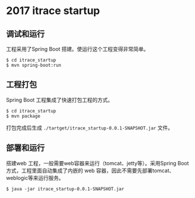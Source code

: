 # 2017 itrace startup

## 调试和运行
工程采用了Spring Boot 搭建。使运行这个工程变得非常简单。
``` shell
$ cd itrace_startup
$ mvn spring-boot:run
```

## 工程打包
Spring Boot 工程集成了快速打包工程的方式。
``` shell
$ cd itrace_startup
$ mvn package
```
打包完成后生成 `./tartget/itrace_startup-0.0.1-SNAPSHOT.jar` 文件。

## 部署和运行
搭建web 工程，一般需要web容器来运行（tomcat、jetty等）。采用Spring Boot 方式，工程里面自动集成了内嵌的 web 容器，因此不需要先部署tomcat、weblogic等来运行服务。
``` shell
$ java -jar itrace_startup-0.0.1-SNAPSHOT.jar
```
